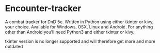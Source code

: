 # Encounter-tracker
 
A combat tracker for DnD 5e. Written in Python using either tkinter or kivy, your choice. Available for Windows, OSX, Linux and Android. For anything other than Android you'll need Python3 and either tkinter or kivy.

tkinter version is no longer supported and will therefore get more and more outdated
